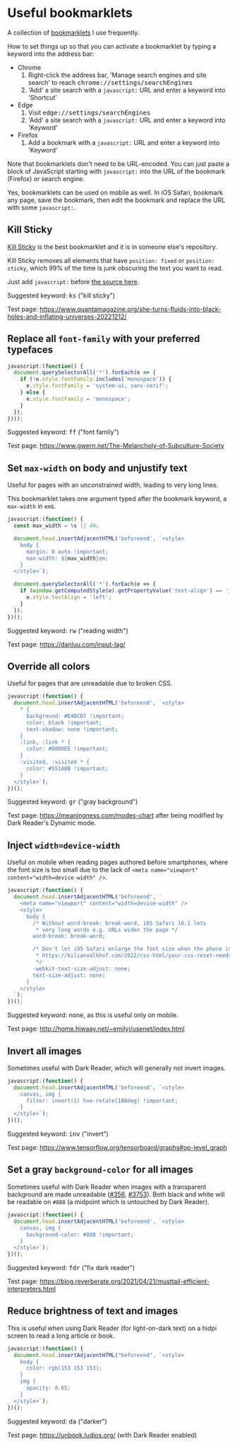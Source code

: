 # Useful bookmarklets

A collection of <a href="https://en.wikipedia.org/wiki/Bookmarklet">bookmarklets</a> I use frequently.

How to set things up so that you can activate a bookmarklet by typing a keyword into the address bar:
* Chrome
  1. Right-click the address bar, 'Manage search engines and site search' to reach <tt>chrome://settings/searchEngines</tt>
  2. 'Add' a site search with a `javascript:` URL and enter a keyword into 'Shortcut'
* Edge
  1. Visit <tt>edge://settings/searchEngines</tt>
  2. 'Add' a site search with a `javascript:` URL and enter a keyword into 'Keyword'
* Firefox
  1. Add a bookmark with a `javascript:` URL and enter a keyword into 'Keyword'

Note that bookmarklets don't need to be URL-encoded. You can just paste a block of JavaScript starting with `javascript:` into the URL of the bookmark (Firefox) or search engine.

Yes, bookmarklets can be used on mobile as well. In iOS Safari, bookmark any page, save the bookmark, then edit the bookmark and replace the URL with some `javascript:`.



## Kill Sticky

<a href="https://github.com/t-mart/kill-sticky">Kill Sticky</a> is the best bookmarklet and it is in someone else's repository.

Kill Sticky removes all elements that have `position: fixed` or `position: sticky`, which 99% of the time is junk obscuring the text you want to read.

Just add <code>javascript:</code> before <a href="https://github.com/t-mart/kill-sticky/blob/master/src/kill-sticky.js">the source here</a>.

Suggested keyword: <kbd>ks</kbd> ("kill sticky")

Test page: https://www.quantamagazine.org/she-turns-fluids-into-black-holes-and-inflating-universes-20221212/



## Replace all `font-family` with your preferred typefaces

```js
javascript:(function() {
  document.querySelectorAll('*').forEach(e => {
    if (!e.style.fontFamily.includes('monospace')) {
      e.style.fontFamily = 'system-ui, sans-serif';
    } else {
      e.style.fontFamily = 'monospace';
    }
  });
})();
```

Suggested keyword: <kbd>ff</kbd> ("font family")

Test page: https://www.gwern.net/The-Melancholy-of-Subculture-Society



## Set `max-width` on body and unjustify text

Useful for pages with an unconstrained width, leading to very long lines.

This bookmarklet takes one argument typed after the bookmark keyword, a `max-width` in `em`s.

```js
javascript:(function() {
  const max_width = %s || 40;

  document.head.insertAdjacentHTML('beforeend', `<style>
    body {
      margin: 0 auto !important;
      max-width: ${max_width}em;
    }
  </style>`);

  document.querySelectorAll('*').forEach(e => {
    if (window.getComputedStyle(e).getPropertyValue('text-align') == 'justify') {
      e.style.textAlign = 'left';
    }
  });
})();
```

Suggested keyword: <kbd>rw</kbd> ("reading width")

Test page: https://danluu.com/input-lag/



## Override all colors

Useful for pages that are unreadable due to broken CSS.

```js
javascript:(function() {
  document.head.insertAdjacentHTML('beforeend', `<style>
    * {
      background: #E4DCD7 !important;
      color: black !important;
      text-shadow: none !important;
    }
    :link, :link * {
      color: #0000EE !important;
    }
    :visited, :visited * {
      color: #551A8B !important;
    }
  </style>`);
})();
```

Suggested keyword: <kbd>gr</kbd> ("gray background")

Test page: https://meaningness.com/modes-chart after being modified by Dark Reader's Dynamic mode.



## Inject `width=device-width`

Useful on mobile when reading pages authored before smartphones, where the font size is too small due to the lack of `<meta name="viewport" content="width=device-width" />`.

```js
javascript:(function() {
  document.head.insertAdjacentHTML('beforeend', `
    <meta name="viewport" content="width=device-width" />
    <style>
      body {
        /* Without word-break: break-word, iOS Safari 16.1 lets
         * very long words e.g. URLs widen the page */
        word-break: break-word;

        /* Don't let iOS Safari enlarge the font size when the phone is in landscape mode.
         * https://kilianvalkhof.com/2022/css-html/your-css-reset-needs-text-size-adjust-probably/
         */
        -webkit-text-size-adjust: none;
        text-size-adjust: none;
      }
    </style>
  `);
})();
```

Suggested keyword: none, as this is useful only on mobile.

Test page: http://home.hiwaay.net/~emilyj/usenet/index.html



## Invert all images

Sometimes useful with Dark Reader, which will generally not invert images.

```js
javascript:(function() {
  document.head.insertAdjacentHTML('beforeend', `<style>
    canvas, img {
      filter: invert(1) hue-rotate(180deg) !important;
    }
  </style>`);
})();
```

Suggested keyword: <kbd>inv</kbd> ("invert")

Test page: https://www.tensorflow.org/tensorboard/graphs#op-level_graph



## Set a gray `background-color` for all images

Sometimes useful with Dark Reader when images with a transparent background are made unreadable (<a href="https://github.com/darkreader/darkreader/issues/356">#356</a>, <a href="https://github.com/darkreader/darkreader/issues/3753">#3753</a>). Both black and white will be readable on <code>#888</code> (a midpoint which is untouched by Dark Reader).

```js
javascript:(function() {
  document.head.insertAdjacentHTML('beforeend', `<style>
    canvas, img {
      background-color: #888 !important;
    }
  </style>`);
})();
```

Suggested keyword: <kbd>fdr</kbd> ("fix dark reader")

Test page: https://blog.reverberate.org/2021/04/21/musttail-efficient-interpreters.html



## Reduce brightness of text and images

This is useful when using Dark Reader (for light-on-dark text) on a hidpi screen to read a long article or book.

```js
javascript:(function() {
  document.head.insertAdjacentHTML("beforeend", `<style>
    body {
      color: rgb(153 153 153);
    }
    img {
      opacity: 0.65;
    }
  </style>`);
})();
```

Suggested keyword: <kbd>da</kbd> ("darker")

Test page: https://unbook.ludios.org/ (with Dark Reader enabled)
